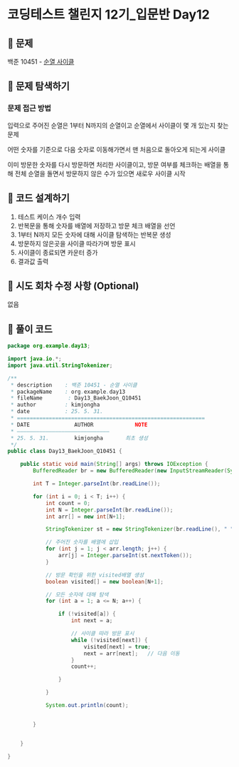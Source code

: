 # 코딩테스트 챌린지 12기_입문반 Day12

## 📌 문제
백준 10451 - [순열 사이클](https://www.acmicpc.net/problem/10451)

## 📌 문제 탐색하기
### 문제 접근 방법
입력으로 주어진 순열은 1부터 N까지의 순열이고 순열에서 사이클이 몇 개 있는지 찾는 문제

어떤 숫자를 기준으로 다음 숫자로 이동해가면서 맨 처음으로 돌아오게 되는게 사이클

이미 방문한 숫자를 다시 방문하면 처리한 사이클이고, 방문 여부를 체크하는 배열을 통해 전체 순열을 돌면서 방문하지 않은 수가 있으면 새로우 사이클 시작



## 📌 코드 설계하기
1. 테스트 케이스 개수 입력
2. 반복문을 통해 숫자를 배열에 저장하고 방문 체크 배열을 선언
3. 1부터 N까지 모든 숫자에 대해 사이클 탐색하는 반복문 생성
4. 방문하지 않은곳을 사이클 따라가며 방문 표시
5. 사이클이 종료되면 카운터 증가
6. 결과값 출력



## 📌 시도 회차 수정 사항 (Optional)
없음

## 📌 풀이 코드
```java
package org.example.day13;

import java.io.*;
import java.util.StringTokenizer;

/**
 * description    : 백준 10451 - 순열 사이클
 * packageName    : org.example.day13
 * fileName        : Day13_BaekJoon_Q10451
 * author         : kimjongha
 * date           : 25. 5. 31.
 * ===========================================================
 * DATE              AUTHOR             NOTE
 * —————————————————————————————
 * 25. 5. 31.        kimjongha       최초 생성
 */
public class Day13_BaekJoon_Q10451 {

    public static void main(String[] args) throws IOException {
        BufferedReader br = new BufferedReader(new InputStreamReader(System.in));

        int T = Integer.parseInt(br.readLine());

        for (int i = 0; i < T; i++) {
            int count = 0;
            int N = Integer.parseInt(br.readLine());
            int arr[] = new int[N+1];

            StringTokenizer st = new StringTokenizer(br.readLine(), " ");

            // 주어진 숫자를 배열에 삽입
            for (int j = 1; j < arr.length; j++) {
                arr[j] = Integer.parseInt(st.nextToken());
            }

            // 방문 확인을 위한 visited배열 생성
            boolean visited[] = new boolean[N+1];

            // 모든 숫자에 대해 탐색
            for (int a = 1; a <= N; a++) {

                if (!visited[a]) {
                    int next = a;

                    // 사이클 따라 방문 표시
                    while (!visited[next]) {
                        visited[next] = true;
                        next = arr[next];   // 다음 이동
                    }
                    count++;

                }

            }

            System.out.println(count);


        }


    }

}
